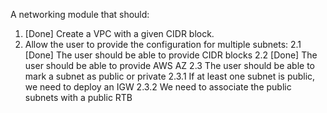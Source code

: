 A networking module that should:

1. [Done] Create a VPC with a given CIDR block.
2. Allow the user to provide the configuration for multiple subnets:
   2.1 [Done] The user should be able to provide CIDR blocks
   2.2 [Done] The user should be able to provide AWS AZ
   2.3 The user should be able to mark a subnet as public or private
   2.3.1 If at least one subnet is public, we need to deploy an IGW
   2.3.2 We need to associate the public subnets with a public RTB
